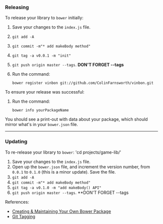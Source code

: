 ### Releasing

To release your library to `bower` initially:

1. Save your changes to the `index.js` file.
2. `git add -A`
3. `git commit -m"* add makeBody method"`
4. `git tag -a v0.0.1 -m "init"`
5. `git push origin master --tags`.  **DON'T FORGET --tags**
6. Run the command:

    ```bower register vinbon git://github.com/ColinFarnsworth/vinbon.git```

To ensure your release was successful:

1. Run the command:

    ```bower info yourPackageName```

You should see a print-out with data about your package, which should mirror what's in your `bower.json` file.
<hr>

### Updating 

To re-release your library to `bower`:
'cd projects/game-lib/'
1. Save your changes to the `index.js` file.
2. Open up the `bower.json` file, and increment the version number, from `0.0.1` to `0.1.0` (this is a minor update). Save the file.
3. `git add -A`
4. `git commit -m"* add makeBody method"`
5. `git tag -a v0.1.0 -m "add makeBody() API"`
6. `git push origin master --tags`.  **DON'T FORGET --tags

References:

* <a href="http://bob.yexley.net/creating-and-maintaining-your-own-bower-package/" target="_blank">Creating & Maintaining Your Own Bower Package</a>
* <a href="https://git-scm.com/book/en/v2/Git-Basics-Tagging" target="_blank">Git Tagging</a>